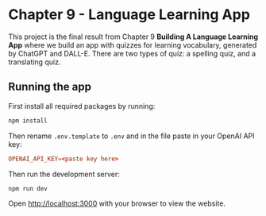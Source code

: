 # Chapter 9 - Language Learning App

This project is the final result from Chapter 9 **Building A Language Learning App** where we build an app with quizzes for learning vocabulary, generated by ChatGPT and DALL-E. There are two types of quiz: a spelling quiz, and a translating quiz.

## Running the app

First install all required packages by running:

```bash
npm install
```

Then rename `.env.template` to `.env` and in the file paste in your OpenAI API key:

```conf
OPENAI_API_KEY=<paste key here>
```

Then run the development server:

```bash
npm run dev
```

Open [http://localhost:3000](http://localhost:3000) with your browser to view the website.
